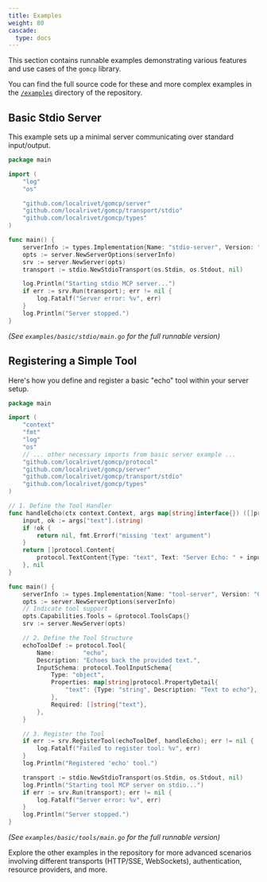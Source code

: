 ```yaml
---
title: Examples
weight: 80
cascade:
  type: docs
---
```


This section contains runnable examples demonstrating various features and use cases of the `gomcp` library.

You can find the full source code for these and more complex examples in the [`/examples`](https://github.com/localrivet/gomcp/tree/main/examples) directory of the repository.

## Basic Stdio Server

This example sets up a minimal server communicating over standard input/output.

```go
package main

import (
	"log"
	"os"

	"github.com/localrivet/gomcp/server"
	"github.com/localrivet/gomcp/transport/stdio"
	"github.com/localrivet/gomcp/types"
)

func main() {
	serverInfo := types.Implementation{Name: "stdio-server", Version: "0.1.0"}
	opts := server.NewServerOptions(serverInfo)
	srv := server.NewServer(opts)
	transport := stdio.NewStdioTransport(os.Stdin, os.Stdout, nil)

	log.Println("Starting stdio MCP server...")
	if err := srv.Run(transport); err != nil {
		log.Fatalf("Server error: %v", err)
	}
	log.Println("Server stopped.")
}
```

_(See `examples/basic/stdio/main.go` for the full runnable version)_

## Registering a Simple Tool

Here's how you define and register a basic "echo" tool within your server setup.

```go
package main

import (
	"context"
	"fmt"
	"log"
	"os"
	// ... other necessary imports from basic server example ...
	"github.com/localrivet/gomcp/protocol"
	"github.com/localrivet/gomcp/server"
	"github.com/localrivet/gomcp/transport/stdio"
	"github.com/localrivet/gomcp/types"
)

// 1. Define the Tool Handler
func handleEcho(ctx context.Context, args map[string]interface{}) ([]protocol.Content, error) {
	input, ok := args["text"].(string)
	if !ok {
		return nil, fmt.Errorf("missing 'text' argument")
	}
	return []protocol.Content{
		protocol.TextContent{Type: "text", Text: "Server Echo: " + input},
	}, nil
}

func main() {
	serverInfo := types.Implementation{Name: "tool-server", Version: "0.1.0"}
	opts := server.NewServerOptions(serverInfo)
	// Indicate tool support
	opts.Capabilities.Tools = &protocol.ToolsCaps{}
	srv := server.NewServer(opts)

	// 2. Define the Tool Structure
	echoToolDef := protocol.Tool{
		Name:        "echo",
		Description: "Echoes back the provided text.",
		InputSchema: protocol.ToolInputSchema{
			Type: "object",
			Properties: map[string]protocol.PropertyDetail{
				"text": {Type: "string", Description: "Text to echo"},
			},
			Required: []string{"text"},
		},
	}

	// 3. Register the Tool
	if err := srv.RegisterTool(echoToolDef, handleEcho); err != nil {
		log.Fatalf("Failed to register tool: %v", err)
	}
	log.Println("Registered 'echo' tool.")

	transport := stdio.NewStdioTransport(os.Stdin, os.Stdout, nil)
	log.Println("Starting tool MCP server on stdio...")
	if err := srv.Run(transport); err != nil {
		log.Fatalf("Server error: %v", err)
	}
	log.Println("Server stopped.")
}

```

_(See `examples/basic/tools/main.go` for the full runnable version)_

Explore the other examples in the repository for more advanced scenarios involving different transports (HTTP/SSE, WebSockets), authentication, resource providers, and more.
